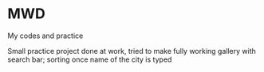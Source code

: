 # MWD
My codes and practice

Small practice project done at work, tried to make fully working gallery with search bar; sorting once name of the city is typed
